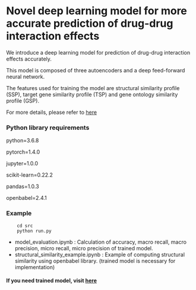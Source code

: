 # Novel deep learning model for more accurate prediction of drug-drug interaction effects
We introduce a deep learning model for prediction of drug-drug interaction effects accurately.

This model is composed of three autoencoders and a deep feed-forward neural network.

The features used for training the model are structural similarity profile (SSP), target gene similarity profile (TSP) and gene ontology similarity profile (GSP).

For more details, please refer to [here](https://doi.org/10.1186/s12859-019-3013-0)


### Python library requirements

python=3.6.8

pytorch=1.4.0

jupyter=1.0.0

scikit-learn=0.22.2

pandas=1.0.3

openbabel=2.4.1


### Example
		cd src
		python run.py
		
		
* model_evaluation.ipynb : Calculation of accuracy, macro recall, macro precision, micro recall, micro precision of trained model.
* structural_similarity_example.ipynb : Example of computing structural similarity using openbabel library. (trained model is necessary for implementation)

#### If you need trained model, visit [here](https://bitbucket.org/thisishe/drug-drug_interaction/src/master/)
